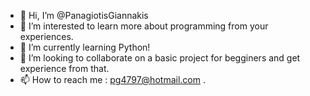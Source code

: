 - 👋 Hi, I’m @PanagiotisGiannakis
- 👀 I’m interested to learn more about programming from your experiences.
- 🌱 I’m currently learning Python!
- 💞️ I’m looking to collaborate on a basic project for begginers and get experience from that.
- 📫 How to reach me : pg4797@hotmail.com .

<!---
PanagiotisGiannakis/PanagiotisGiannakis is a ✨ special ✨ repository because its `README.md` (this file) appears on your GitHub profile.
You can click the Preview link to take a look at your changes.
--->
